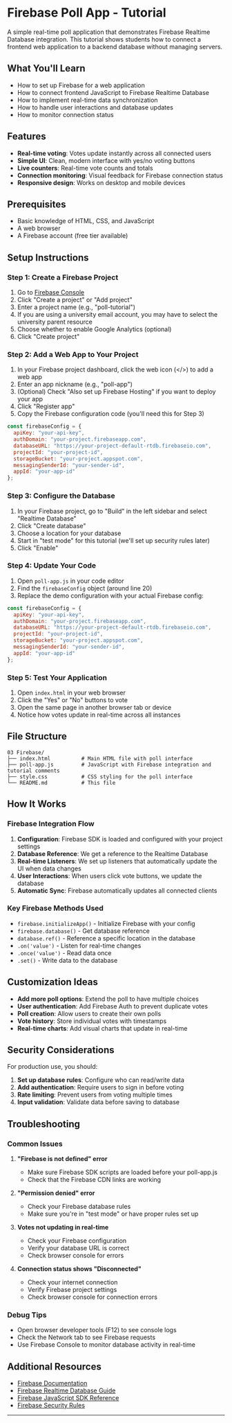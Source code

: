 # Firebase Poll App - Tutorial

A simple real-time poll application that demonstrates Firebase Realtime Database integration. This tutorial shows students how to connect a frontend web application to a backend database without managing servers.

## What You'll Learn

- How to set up Firebase for a web application
- How to connect frontend JavaScript to Firebase Realtime Database
- How to implement real-time data synchronization
- How to handle user interactions and database updates
- How to monitor connection status

## Features

- **Real-time voting**: Votes update instantly across all connected users
- **Simple UI**: Clean, modern interface with yes/no voting buttons
- **Live counters**: Real-time vote counts and totals
- **Connection monitoring**: Visual feedback for Firebase connection status
- **Responsive design**: Works on desktop and mobile devices

## Prerequisites

- Basic knowledge of HTML, CSS, and JavaScript
- A web browser
- A Firebase account (free tier available)

## Setup Instructions

### Step 1: Create a Firebase Project

1. Go to [Firebase Console](https://console.firebase.google.com)
2. Click "Create a project" or "Add project"
3. Enter a project name (e.g., "poll-tutorial")
4. If you are using a university email account, you may have to select the university parent resource
5. Choose whether to enable Google Analytics (optional)
6. Click "Create project"

### Step 2: Add a Web App to Your Project

1. In your Firebase project dashboard, click the web icon (</>) to add a web app
2. Enter an app nickname (e.g., "poll-app")
3. (Optional) Check "Also set up Firebase Hosting" if you want to deploy your app
4. Click "Register app"
5. Copy the Firebase configuration code (you'll need this for Step 3)
   
```javascript
const firebaseConfig = {
  apiKey: "your-api-key",
  authDomain: "your-project.firebaseapp.com",
  databaseURL: "https://your-project-default-rtdb.firebaseio.com",
  projectId: "your-project-id",
  storageBucket: "your-project.appspot.com",
  messagingSenderId: "your-sender-id",
  appId: "your-app-id"
};
```


### Step 3: Configure the Database

1. In your Firebase project, go to "Build" in the left sidebar and select "Realtime Database" 
2. Click "Create database"
3. Choose a location for your database
4. Start in "test mode" for this tutorial (we'll set up security rules later)
5. Click "Enable"

### Step 4: Update Your Code 

1. Open `poll-app.js` in your code editor
2. Find the `firebaseConfig` object (around line 20)
3. Replace the demo configuration with your actual Firebase config:

```javascript
const firebaseConfig = {
  apiKey: "your-api-key",
  authDomain: "your-project.firebaseapp.com",
  databaseURL: "https://your-project-default-rtdb.firebaseio.com",
  projectId: "your-project-id",
  storageBucket: "your-project.appspot.com",
  messagingSenderId: "your-sender-id",
  appId: "your-app-id"
};
```

### Step 5: Test Your Application

1. Open `index.html` in your web browser
2. Click the "Yes" or "No" buttons to vote
3. Open the same page in another browser tab or device
4. Notice how votes update in real-time across all instances

## File Structure

```
03 Firebase/
├── index.html          # Main HTML file with poll interface
├── poll-app.js         # JavaScript with Firebase integration and tutorial comments
├── style.css           # CSS styling for the poll interface
└── README.md           # This file
```

## How It Works

### Firebase Integration Flow

1. **Configuration**: Firebase SDK is loaded and configured with your project settings
2. **Database Reference**: We get a reference to the Realtime Database
3. **Real-time Listeners**: We set up listeners that automatically update the UI when data changes
4. **User Interactions**: When users click vote buttons, we update the database
5. **Automatic Sync**: Firebase automatically updates all connected clients

### Key Firebase Methods Used

- `firebase.initializeApp()` - Initialize Firebase with your config
- `firebase.database()` - Get database reference
- `database.ref()` - Reference a specific location in the database
- `.on('value')` - Listen for real-time changes
- `.once('value')` - Read data once
- `.set()` - Write data to the database

## Customization Ideas

- **Add more poll options**: Extend the poll to have multiple choices
- **User authentication**: Add Firebase Auth to prevent duplicate votes
- **Poll creation**: Allow users to create their own polls
- **Vote history**: Store individual votes with timestamps
- **Real-time charts**: Add visual charts that update in real-time

## Security Considerations

For production use, you should:

1. **Set up database rules**: Configure who can read/write data
2. **Add authentication**: Require users to sign in before voting
3. **Rate limiting**: Prevent users from voting multiple times
4. **Input validation**: Validate data before saving to database

## Troubleshooting

### Common Issues

1. **"Firebase is not defined" error**
   - Make sure Firebase SDK scripts are loaded before your poll-app.js
   - Check that the Firebase CDN links are working

2. **"Permission denied" error**
   - Check your Firebase database rules
   - Make sure you're in "test mode" or have proper rules set up

3. **Votes not updating in real-time**
   - Check your Firebase configuration
   - Verify your database URL is correct
   - Check browser console for errors

4. **Connection status shows "Disconnected"**
   - Check your internet connection
   - Verify Firebase project settings
   - Check browser console for connection errors

### Debug Tips

- Open browser developer tools (F12) to see console logs
- Check the Network tab to see Firebase requests
- Use Firebase Console to monitor database activity in real-time

## Additional Resources

- [Firebase Documentation](https://firebase.google.com/docs)
- [Firebase Realtime Database Guide](https://firebase.google.com/docs/database)
- [Firebase JavaScript SDK Reference](https://firebase.google.com/docs/reference/js)
- [Firebase Security Rules](https://firebase.google.com/docs/database/security)

---
